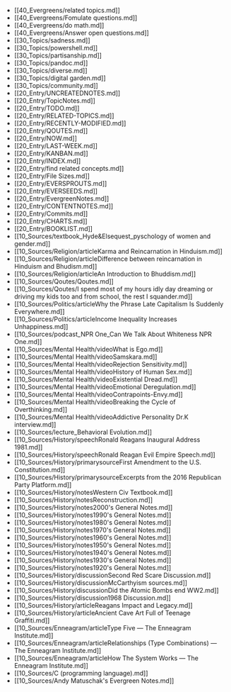 - [[40_Evergreens/related topics.md]]
- [[40_Evergreens/Fomulate questions.md]]
- [[40_Evergreens/do math.md]]
- [[40_Evergreens/Answer open questions.md]]
- [[30_Topics/sadness.md]]
- [[30_Topics/powershell.md]]
- [[30_Topics/partisanship.md]]
- [[30_Topics/pandoc.md]]
- [[30_Topics/diverse.md]]
- [[30_Topics/digital garden.md]]
- [[30_Topics/community.md]]
- [[20_Entry/UNCREATEDNOTES.md]]
- [[20_Entry/TopicNotes.md]]
- [[20_Entry/TODO.md]]
- [[20_Entry/RELATED-TOPICS.md]]
- [[20_Entry/RECENTLY-MODIFIED.md]]
- [[20_Entry/QOUTES.md]]
- [[20_Entry/NOW.md]]
- [[20_Entry/LAST-WEEK.md]]
- [[20_Entry/KANBAN.md]]
- [[20_Entry/INDEX.md]]
- [[20_Entry/find related concepts.md]]
- [[20_Entry/File Sizes.md]]
- [[20_Entry/EVERSPROUTS.md]]
- [[20_Entry/EVERSEEDS.md]]
- [[20_Entry/EvergreenNotes.md]]
- [[20_Entry/CONTENTNOTES.md]]
- [[20_Entry/Commits.md]]
- [[20_Entry/CHARTS.md]]
- [[20_Entry/BOOKLIST.md]]
- [[10_Sources/textbook_Hyde&Elsequest_pyschology of women and gender.md]]
- [[10_Sources/Religion/articleKarma and Reincarnation in Hinduism.md]]
- [[10_Sources/Religion/articleDifference between reincarnation in Hinduism and Bhudism.md]]
- [[10_Sources/Religion/articleAn Introduction to Bhuddism.md]]
- [[10_Sources/Qoutes/Qoutes.md]]
- [[10_Sources/Qoutes/I spend most of my hours idly day dreaming or driving my kids too and from school, the rest I squander.md]]
- [[10_Sources/Politics/articleWhy the Phrase Late Capitalism Is Suddenly Everywhere.md]]
- [[10_Sources/Politics/articleIncome Inequality Increases Unhappiness.md]]
- [[10_Sources/podcast_NPR One_Can We Talk About Whiteness NPR One.md]]
- [[10_Sources/Mental Health/videoWhat is Ego.md]]
- [[10_Sources/Mental Health/videoSamskara.md]]
- [[10_Sources/Mental Health/videoRejection Sensitivity.md]]
- [[10_Sources/Mental Health/videoHistory of Human Sex.md]]
- [[10_Sources/Mental Health/videoExistential Dread.md]]
- [[10_Sources/Mental Health/videoEmotional Deregulation.md]]
- [[10_Sources/Mental Health/videoContrapoints-Envy.md]]
- [[10_Sources/Mental Health/videoBreaking the Cycle of Overthinking.md]]
- [[10_Sources/Mental Health/videoAddictive Personality Dr.K interview.md]]
- [[10_Sources/lecture_Behavioral Evolution.md]]
- [[10_Sources/History/speechRonald Reagans Inaugural Address 1981.md]]
- [[10_Sources/History/speechRonald Reagan Evil Empire Speech.md]]
- [[10_Sources/History/primarysourceFirst Amendment to the U.S. Constitution.md]]
- [[10_Sources/History/primarysourceExcerpts from the 2016 Republican Party Platform.md]]
- [[10_Sources/History/notesWestern Civ Textbook.md]]
- [[10_Sources/History/notesReconstruction.md]]
- [[10_Sources/History/notes2000's General Notes.md]]
- [[10_Sources/History/notes1990's General Notes.md]]
- [[10_Sources/History/notes1980's General Notes.md]]
- [[10_Sources/History/notes1970's General Notes.md]]
- [[10_Sources/History/notes1960's General Notes.md]]
- [[10_Sources/History/notes1950's General Notes.md]]
- [[10_Sources/History/notes1940's General Notes.md]]
- [[10_Sources/History/notes1930's General Notes.md]]
- [[10_Sources/History/notes1920's General Notes.md]]
- [[10_Sources/History/discussionSecond Red Scare Discussion.md]]
- [[10_Sources/History/discussionMcCarthyism sources.md]]
- [[10_Sources/History/discussionDid the Atomic Bombs end WW2.md]]
- [[10_Sources/History/discussion1968 Discussion.md]]
- [[10_Sources/History/articleReagans Impact and Legacy.md]]
- [[10_Sources/History/articleAncient Cave Art Full of Teenage Graffiti.md]]
- [[10_Sources/Enneagram/articleType Five — The Enneagram Institute.md]]
- [[10_Sources/Enneagram/articleRelationships (Type Combinations) — The Enneagram Institute.md]]
- [[10_Sources/Enneagram/articleHow The System Works — The Enneagram Institute.md]]
- [[10_Sources/C (programming language).md]]
- [[10_Sources/Andy Matuschak's Evergreen Notes.md]]